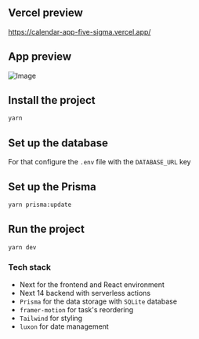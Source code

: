 ## Vercel preview

https://calendar-app-five-sigma.vercel.app/

## App preview

![Image](https://i.imgur.com/RgfaskD.gif)

## Install the project

```bash
yarn
```

## Set up the database

For that configure the `.env` file with the `DATABASE_URL` key

## Set up the Prisma

```bash
yarn prisma:update
```

## Run the project

```bash
yarn dev
```

### Tech stack

- Next for the frontend and React environment
- Next 14 backend with serverless actions
- `Prisma` for the data storage with `SQLite` database
- `framer-motion` for task's reordering
- `Tailwind` for styling
- `luxon` for date management

